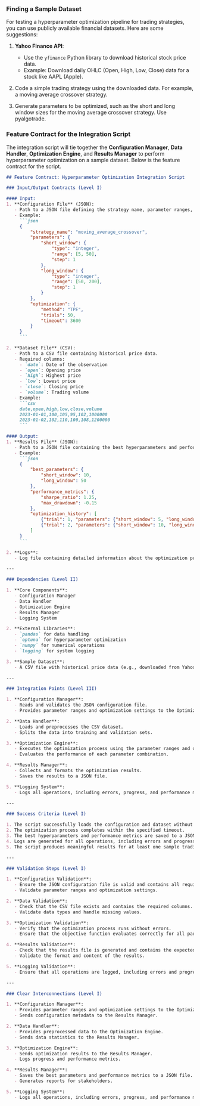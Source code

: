 ### Finding a Sample Dataset

For testing a hyperparameter optimization pipeline for trading strategies, you can use publicly available financial datasets. Here are some suggestions:

1. **Yahoo Finance API**:
   - Use the `yfinance` Python library to download historical stock price data.
   - Example: Download daily OHLC (Open, High, Low, Close) data for a stock like AAPL (Apple).

2. Code a simple trading strategy using the downloaded data. For example, a moving average crossover strategy.

3. Generate parameters to be optimized, such as the short and long window sizes for the moving average crossover strategy. Use pyalgotrade.

### Feature Contract for the Integration Script

The integration script will tie together the **Configuration Manager**, **Data Handler**, **Optimization Engine**, and **Results Manager** to perform hyperparameter optimization on a sample dataset. Below is the feature contract for the script.

```markdown
## Feature Contract: Hyperparameter Optimization Integration Script

### Input/Output Contracts (Level I)

#### Input:
1. **Configuration File** (JSON):
   - Path to a JSON file defining the strategy name, parameter ranges, and optimization settings.
   - Example:
     ```json
     {
         "strategy_name": "moving_average_crossover",
         "parameters": {
             "short_window": {
                 "type": "integer",
                 "range": [5, 50],
                 "step": 1
             },
             "long_window": {
                 "type": "integer",
                 "range": [50, 200],
                 "step": 1
             }
         },
         "optimization": {
             "method": "TPE",
             "trials": 50,
             "timeout": 3600
         }
     }
     ```

2. **Dataset File** (CSV):
   - Path to a CSV file containing historical price data.
   - Required columns:
     - `date`: Date of the observation
     - `open`: Opening price
     - `high`: Highest price
     - `low`: Lowest price
     - `close`: Closing price
     - `volume`: Trading volume
   - Example:
     ```csv
     date,open,high,low,close,volume
     2023-01-01,100,105,95,102,1000000
     2023-01-02,102,110,100,108,1200000
     ```

#### Output:
1. **Results File** (JSON):
   - Path to a JSON file containing the best hyperparameters and performance metrics.
   - Example:
     ```json
     {
         "best_parameters": {
             "short_window": 10,
             "long_window": 50
         },
         "performance_metrics": {
             "sharpe_ratio": 1.25,
             "max_drawdown": -0.15
         },
         "optimization_history": [
             {"trial": 1, "parameters": {"short_window": 5, "long_window": 50}, "sharpe_ratio": 1.1},
             {"trial": 2, "parameters": {"short_window": 10, "long_window": 60}, "sharpe_ratio": 1.2}
         ]
     }
     ```

2. **Logs**:
   - Log file containing detailed information about the optimization process, including errors, progress, and performance metrics.

---

### Dependencies (Level II)

1. **Core Components**:
   - Configuration Manager
   - Data Handler
   - Optimization Engine
   - Results Manager
   - Logging System

2. **External Libraries**:
   - `pandas` for data handling
   - `optuna` for hyperparameter optimization
   - `numpy` for numerical operations
   - `logging` for system logging

3. **Sample Dataset**:
   - A CSV file with historical price data (e.g., downloaded from Yahoo Finance or Kaggle).

---

### Integration Points (Level III)

1. **Configuration Manager**:
   - Reads and validates the JSON configuration file.
   - Provides parameter ranges and optimization settings to the Optimization Engine.

2. **Data Handler**:
   - Loads and preprocesses the CSV dataset.
   - Splits the data into training and validation sets.

3. **Optimization Engine**:
   - Executes the optimization process using the parameter ranges and data.
   - Evaluates the performance of each parameter combination.

4. **Results Manager**:
   - Collects and formats the optimization results.
   - Saves the results to a JSON file.

5. **Logging System**:
   - Logs all operations, including errors, progress, and performance metrics.

---

### Success Criteria (Level I)

1. The script successfully loads the configuration and dataset without errors.
2. The optimization process completes within the specified timeout.
3. The best hyperparameters and performance metrics are saved to a JSON file.
4. Logs are generated for all operations, including errors and progress.
5. The script produces meaningful results for at least one sample trading strategy.

---

### Validation Steps (Level I)

1. **Configuration Validation**:
   - Ensure the JSON configuration file is valid and contains all required fields.
   - Validate parameter ranges and optimization settings.

2. **Data Validation**:
   - Check that the CSV file exists and contains the required columns.
   - Validate data types and handle missing values.

3. **Optimization Validation**:
   - Verify that the optimization process runs without errors.
   - Ensure that the objective function evaluates correctly for all parameter combinations.

4. **Results Validation**:
   - Check that the results file is generated and contains the expected fields.
   - Validate the format and content of the results.

5. **Logging Validation**:
   - Ensure that all operations are logged, including errors and progress updates.

---

### Clear Interconnections (Level I)

1. **Configuration Manager**:
   - Provides parameter ranges and optimization settings to the Optimization Engine.
   - Sends configuration metadata to the Results Manager.

2. **Data Handler**:
   - Provides preprocessed data to the Optimization Engine.
   - Sends data statistics to the Results Manager.

3. **Optimization Engine**:
   - Sends optimization results to the Results Manager.
   - Logs progress and performance metrics.

4. **Results Manager**:
   - Saves the best parameters and performance metrics to a JSON file.
   - Generates reports for stakeholders.

5. **Logging System**:
   - Logs all operations, including errors, progress, and performance metrics.

